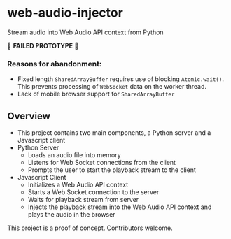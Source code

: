 # web-audio-injector

Stream audio into Web Audio API context from Python

🛑 **FAILED PROTOTYPE** 🛑

### Reasons for abandonment: 
- Fixed length `SharedArrayBuffer` requires use of blocking `Atomic.wait()`. This prevents processing of `WebSocket` data on the worker thread. 
- Lack of mobile browser support for `SharedArrayBuffer` 

## Overview

- This project contains two main components, a Python server and a Javascript client
- Python Server
    - Loads an audio file into memory
    - Listens for Web Socket connections from the client
    - Prompts the user to start the playback stream to the client
- Javascript Client
    - Initializes a Web Audio API context
    - Starts a Web Socket connection to the server
    - Waits for playback stream from server
    - Injects the playback stream into the Web Audio API context and plays the audio in the browser

This project is a proof of concept. Contributors welcome.
